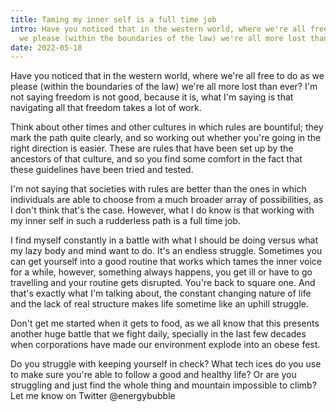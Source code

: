 ```yaml
---
title: Taming my inner self is a full time job
intro: Have you noticed that in the western world, where we're all free to do as
  we please (within the boundaries of the law) we're all more lost than ever?
date: 2022-05-18
---
```

Have you noticed that in the western world, where we're all free to do as we please (within the boundaries of the law) we're all more lost than ever? I'm not saying freedom is not good, because it is, what I'm saying is that navigating all that freedom takes a lot of work.

Think about other times and other cultures in which rules are bountiful; they mark the path quite clearly, and so working out whether you're going in the right direction is easier. These are rules that have been set up by the ancestors of that culture, and so you find some comfort in the fact that these guidelines have been tried and tested.

I'm not saying that societies with rules are better than the ones in which individuals are able to choose from a much broader array of possibilities, as I don't think that's the case. However, what I do know is that working with my inner self in such a rudderless path is a full time job.

I find myself constantly in a battle with what I should be doing versus what my lazy body and mind want to do. It's an endless struggle. Sometimes you can get yourself into a good routine that works which tames the inner voice for a while, however, something always happens, you get ill or have to go travelling and your routine gets disrupted. You're back to square one. And that's exactly what I'm talking about, the constant changing nature of life and the lack of real structure makes life sometime like an uphill struggle. 

Don't get me started when it gets to food, as we all know that this presents another huge battle that we fight daily, specially in the last few decades when corporations have made our environment explode into an obese fest. 

Do you struggle with keeping yourself in check? What tech ices do you use to make sure you're able to follow a good and healthy life? Or are you struggling and just find the whole thing and mountain impossible to climb? Let me know on Twitter @energybubble